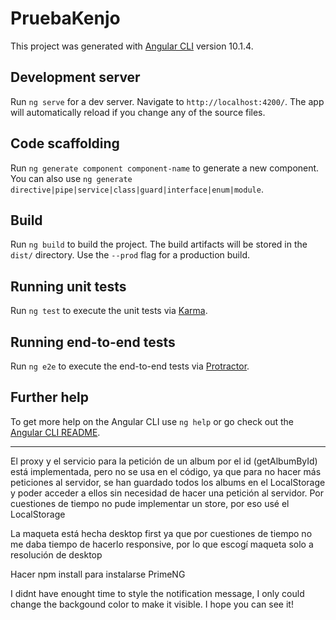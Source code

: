 # PruebaKenjo

This project was generated with [Angular CLI](https://github.com/angular/angular-cli) version 10.1.4.

## Development server

Run `ng serve` for a dev server. Navigate to `http://localhost:4200/`. The app will automatically reload if you change any of the source files.

## Code scaffolding

Run `ng generate component component-name` to generate a new component. You can also use `ng generate directive|pipe|service|class|guard|interface|enum|module`.

## Build

Run `ng build` to build the project. The build artifacts will be stored in the `dist/` directory. Use the `--prod` flag for a production build.

## Running unit tests

Run `ng test` to execute the unit tests via [Karma](https://karma-runner.github.io).

## Running end-to-end tests

Run `ng e2e` to execute the end-to-end tests via [Protractor](http://www.protractortest.org/).

## Further help

To get more help on the Angular CLI use `ng help` or go check out the [Angular CLI README](https://github.com/angular/angular-cli/blob/master/README.md).
 
______________
El proxy y el servicio para la petición de un album por el id (getAlbumById) está implementada, pero no se usa en el código, ya que para no hacer más peticiones al servidor, se han guardado todos los albums en el LocalStorage y poder acceder a ellos sin necesidad de hacer una petición al servidor. Por cuestiones de tiempo no pude implementar un store, por eso usé el LocalStorage

La maqueta está hecha desktop first ya que por cuestiones de tiempo no me daba tiempo de hacerlo responsive, por lo que escogí maqueta solo a resolución de desktop

Hacer npm install para instalarse PrimeNG

I didnt have enought time to style the notification message, I only could change the backgound color to make it visible. I hope you can see it!